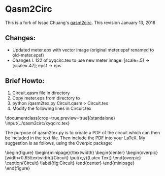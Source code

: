 Qasm2Circ
=========
This is a fork of Issac Chuang's [qasm2circ](https://www.media.mit.edu/quanta/qasm2circ/).
This revision January 13, 2018

Changes:
--------

* Updated meter.eps with vector image (original meter.epsf renamed to old-meter.epsf)
* Changes l. 122 of xyqcirc.tex to use new meter image: [scale=.5] -> [scale=.47]; epsf -> eps

Brief Howto:
------------

1. Circuit.qasm file in <target> directory
2. Copy meter.eps from <qasm2circ> directory to <target>
3. python <qasm2circ>/qasm2tex.py Circuit.qasm > Circuit.tex
4. Modify the following lines in Circuit.tex

\documentclass[crop=true,preview=true]{standalone}
\input{../qasm2circ/xyqcirc.tex}

The purpose of qasm2tex.py is to create a PDF of the circuit which can then be included in the text file.
Then include the PDF into your LaTeX.  My suggestion is as follows, using the Overpic package:

\begin{figure}
    \begin{minipage}{\textwidth}
    \begin{center}
        \begin{overpic}[width=0.85\textwidth]{Circuit}
            \put(x,y){Latex Text}
        \end{overpic}
        \caption{Circuit}
        \label{fig:Circuit}
    \end{center}
  \end{minipage}
\end{figure}
